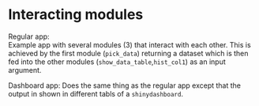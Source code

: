 # Interacting modules

Regular app:  
Example app with several modules (3) that interact with each other. This is
achieved by the first module (`pick_data`) returning a dataset which is then
fed into the other modules (`show_data_table`,`hist_col1`) as an input argument.

Dashboard app:
Does the same thing as the regular app except that the output in shown in different
tabls of a `shinydashboard`.
